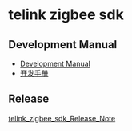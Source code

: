 # telink zigbee sdk

## Development Manual

- [Development Manual](http://wiki.telink-semi.cn/doc/an/AN_19052900-E_Telink%20Zigbee%20SDK%20Developer%20Manual.pdf)
- [开发手册](http://wiki.telink-semi.cn/doc/an/AN_19052901-C_Telink%20Zigbee%20SDK%20Developer%20Manual.pdf)

## Release

[telink_zigbee_sdk_Release_Note](./doc/telink_zigbee_sdk_Release_Note.md)
